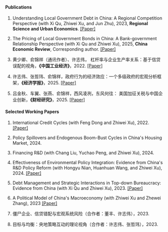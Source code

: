 
#### Publications

  1. Understanding Local Government Debt in China: A Regional Competition Perspective (with Xi Qu, Zhiwei Xu, and Jun Zhu), 2023, <strong><strong>Regional Science and Urban Economics</strong></strong>. [[Paper]](https://www.sciencedirect.com/science/article/pii/S0166046222000977)

  2. The Pricing of Local Government Bonds in China: A Bank-government Relationship Perspective (with Xi Qu and Zhiwei Xu), 2025, <strong><strong>China Economic Review</strong></strong>, Corresponding author. [[Paper]](https://www.sciencedirect.com/science/article/pii/S1043951X25000987)

  3. 黄少卿、俞锦祥（通讯作者）、许志伟， 杠杆率与企业生产率关系：基于信贷误配的视角，<strong><strong>《中国工业经济》</strong></strong>，2022. [[Paper]](https://kns.cnki.net/kcms/detail/detail.aspx?doi=10.19581/j.cnki.ciejournal.2022.09.009)

  4. 许志伟、张哲玮、俞锦祥，政府行为的经济效应：一个多级政府的宏观分析框架，<strong><strong>《经济学报》</strong></strong>，2025. [[Paper]](https://kns.cnki.net/kcms2/article/abstract?v=OsVNzKNazbTYQNmquKmgXONJGlkDGdpYnPqYg7e58L3H2t7gZQxNCXq5ZRvxSzIwuSOzxzT72ItbvQf4COrGopMy3Z7hcVL8eQgDWfuPsu-q_TGHuUDJkB_BEu94ewA16hbz9nT2Tq38zWslN8qZ0T5cmkxjuZYZ75dHEeLO-co5D79kFqCdSQ==&uniplatform=NZKPT&language=CHS)

  5. 吕金秋、车翼、张燕、俞锦祥，西风凌冽，东风何往： 美国加征关税与中国企业创新，<strong><strong>《财经研究》</strong></strong>，2025. [[Paper]](https://kns.cnki.net/kcms2/article/abstract?v=OsVNzKNazbRw-NA9f9lia6Ss2UHYZ2QAonSs_iSzrbnbCNE85fVxBn5YP-PazM2LHNk2-RlOySLIDkB_M0PcCBHcGDZwkpLlJN_KdZLWS8w00J7xMVz7OSvvzw0v2VyfN5wF3KzZsF_BCoM6BiIgLMsSgOrHWfDa&uniplatform=NZKPT)


#### Selected Working Papers

  1. International Credit Cycles (with Feng Dong and Zhiwei Xu), 2022. [[Paper]](https://papers.ssrn.com/sol3/papers.cfm?abstract_id=4451063)

  2. Policy Spillovers and Endogenous Boom-Bust Cycles in China's Housing Market, 2024.

  3. Financing R&D (with Chang Liu, Yuchao Peng, and Zhiwei Xu), 2024. 

  4. Effectiveness of Environmental Policy Integration: Evidence from China's R&D Policy Reform (with Hongyu Nian, Huanhuan Wang, and Zhiwei Xu), 2024. [[Paper]](https://papers.ssrn.com/sol3/papers.cfm?abstract_id=4974208)

  5. Debt Management and Strategic Interactions in Top-down Bureaucracy: Evidence from China (with Xi Qu and  Zhiwei Xu), 2023. [[Paper]](https://papers.ssrn.com/sol3/papers.cfm?abstract_id=4622310)

  6. A Political Model of China's Macroeconomy (with Zhiwei Xu and Zhewei Zhang), 2023 [[Paper]](https://papers.ssrn.com/sol3/papers.cfm?abstract_id=5328567)

  7. 僵尸企业、信贷错配与宏观系统风险（合作者：董丰、许志伟），2023.
  
  8. 目标与均衡：央地策略互动的理论视角（合作者：许志伟、张哲玮），2023.




